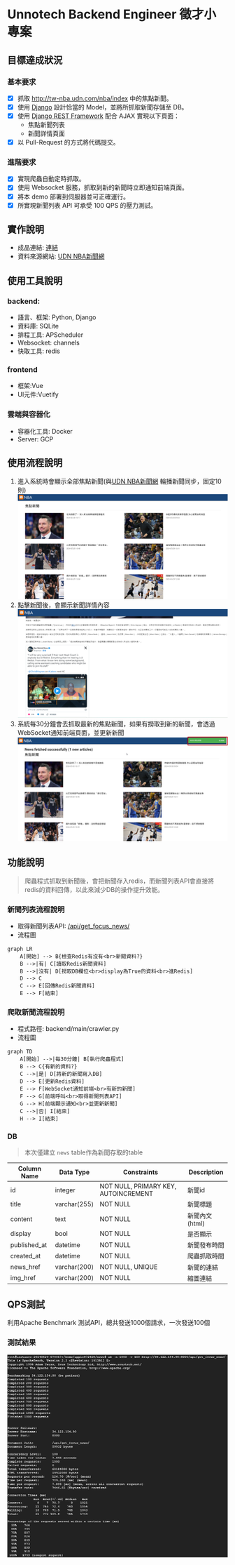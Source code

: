 # Unnotech Backend Engineer 徵才小專案

## 目標達成狀況

### 基本要求
- [x] 抓取 http://tw-nba.udn.com/nba/index 中的焦點新聞。
- [x] 使用 [Django](https://www.djangoproject.com/) 設計恰當的 Model，並將所抓取新聞存儲至 DB。
- [x] 使用 [Django REST Framework](http://www.django-rest-framework.org/) 配合 AJAX 實現以下頁面：
	 * 焦點新聞列表
	 * 新聞詳情頁面
- [x] 以 Pull-Request 的方式將代碼提交。
	
### 進階要求
- [x] 實現爬蟲自動定時抓取。
- [x] 使用 Websocket 服務，抓取到新的新聞時立即通知前端頁面。
- [x] 將本 demo 部署到伺服器並可正確運行。
- [x] 所實現新聞列表 API 可承受 100 QPS 的壓力測試。

## 實作說明
* 成品連結: [連結](http://34.122.154.90/)
* 資料來源網站: [UDN NBA新聞網](https://tw-nba.udn.com/nba/index)

## 使用工具說明
### backend:
* 語言、框架: Python, Django
* 資料庫: SQLite
* 排程工具: APScheduler
* Websocket: channels
* 快取工具: redis
### frontend
* 框架:Vue
* UI元件:Vuetify
### 雲端與容器化
* 容器化工具: Docker
* Server: GCP

## 使用流程說明
1. 進入系統時會顯示全部焦點新聞(與[UDN NBA新聞網](https://tw-nba.udn.com/nba/index) 輪播新聞同步，固定10則)
 ![image](https://github.com/tingwei741852/nba_news_crawler/blob/main/img/home.png)
2. 點擊新聞後，會顯示新聞詳情內容
![image](https://github.com/tingwei741852/nba_news_crawler/blob/main/img/content.png)
3. 系統每30分鐘會去抓取最新的焦點新聞，如果有撈取到新的新聞，會透過WebSocket通知前端頁面，並更新新聞
![image](https://github.com/tingwei741852/nba_news_crawler/blob/main/img/websocket_notice.png)

## 功能說明
> 爬蟲程式抓取到新聞後，會把新聞存入redis，而新聞列表API會直接將redis的資料回傳，以此來減少DB的操作提升效能。
### 新聞列表流程說明
* 取得新聞列表API: [/api/get_focus_news/](http://34.122.154.90:8000/api/get_focus_news/)
* 流程圖
```mermaid
graph LR
    A[開始] --> B{檢查Redis有沒有<br>新聞資料?}
    B -->|有| C[讀取Redis新聞資料]
    B -->|沒有| D[撈取DB欄位<br>display為True的資料<br>進Redis]
    D --> C
    C --> E[回傳Redis新聞資料]
    E --> F[結束]
```

### 爬取新聞流程說明
* 程式路徑: backend/main/crawler.py
* 流程圖
```mermaid
graph TD
    A[開始] -->|每30分鐘| B[執行爬蟲程式]
    B --> C{有新的資料?}
    C -->|是| D[將新的新聞寫入DB]
    D --> E[更新Redis資料]
    E --> F[WebSocket通知前端<br>有新的新聞]
    F --> G[前端呼叫<br>取得新聞列表API]
    G --> H[前端顯示通知<br>並更新新聞]
    C -->|否| I[結束]
    H --> I[結束]
```

### DB
> 本次僅建立 `news` table作為新聞存取的table

| Column Name  | Data Type    | Constraints                            | Description             |
|--------------|--------------|----------------------------------------|-------------------------|
| id           | integer      | NOT NULL, PRIMARY KEY, AUTOINCREMENT   | 新聞id                  |
| title        | varchar(255) | NOT NULL                               | 新聞標題                |
| content      | text         | NOT NULL                               | 新聞內文(html)          |
| display      | bool         | NOT NULL                               | 是否顯示                |
| published_at | datetime     | NOT NULL                               | 新聞發布時間            |
| created_at   | datetime     | NOT NULL                               | 爬蟲抓取時間            |
| news_href    | varchar(200) | NOT NULL, UNIQUE                       | 新聞的連結              |
| img_href     | varchar(200) | NOT NULL                               | 縮圖連結                |

## QPS測試
利用Apache Benchmark 測試API，總共發送1000個請求，一次發送100個
### 測試結果
 ![image](https://github.com/tingwei741852/nicetomeetyou/blob/master/img/QPS_test.png)
